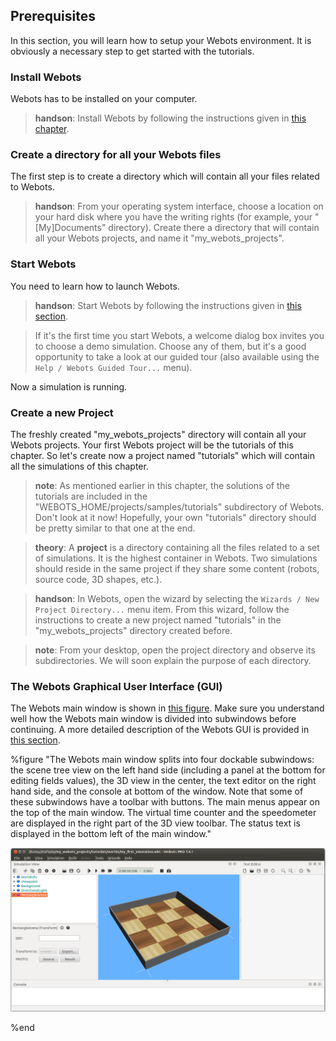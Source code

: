 ## Prerequisites

In this section, you will learn how to setup your Webots environment. It is
obviously a necessary step to get started with the tutorials.

### Install Webots

Webots has to be installed on your computer.

> **handson**:
Install Webots by following the instructions given in [this
chapter](installing-webots.md).

### Create a directory for all your Webots files

The first step is to create a directory which will contain all your files
related to Webots.

> **handson**:
From your operating system interface, choose a location on your hard disk where
you have the writing rights (for example, your "[My]Documents" directory).
Create there a directory that will contain all your Webots projects, and name it
"my\_webots\_projects".

### Start Webots

You need to learn how to launch Webots.

> **handson**:
Start Webots by following the instructions given in [this
section](starting-webots.md).

> If it's the first time you start Webots, a welcome dialog box invites you to
choose a demo simulation. Choose any of them, but it's a good opportunity to
take a look at our guided tour (also available using the `Help / Webots Guided
Tour...` menu).

Now a simulation is running.

### Create a new Project

The freshly created "my\_webots\_projects" directory will contain all your
Webots projects. Your first Webots project will be the tutorials of this
chapter. So let's create now a project named "tutorials" which will contain all
the simulations of this chapter.

> **note**:
As mentioned earlier in this chapter, the solutions of the tutorials are
included in the "WEBOTS\_HOME/projects/samples/tutorials" subdirectory of
Webots. Don't look at it now! Hopefully, your own "tutorials" directory should
be pretty similar to that one at the end.

<!-- -->

> **theory**:
A **project** is a directory containing all the files related to a set of
simulations. It is the highest container in Webots. Two simulations should
reside in the same project if they share some content (robots, source code, 3D
shapes, etc.).

<!-- -->

> **handson**:
In Webots, open the wizard by selecting the `Wizards / New Project Directory...`
menu item. From this wizard, follow the instructions to create a new project
named "tutorials" in the "my\_webots\_projects" directory created before.

<!-- -->

> **note**:
From your desktop, open the project directory and observe its subdirectories. We
will soon explain the purpose of each directory.

### The Webots Graphical User Interface (GUI)

The Webots main window is shown in [this
figure](#the-webots-main-window-splits-into-four-dockable-subwindows-the-scene-tree-view-on-the-left-hand-side-including-a-panel-at-the-bottom-for-editing-fields-values-the-3d-view-in-the-center-the-text-editor-on-the-right-hand-side-and-the-console-at-bottom-of-the-window-note-that-some-of-these-subwindows-have-a-toolbar-with-buttons-the-main-menus-appear-on-the-top-of-the-main-window-the-virtual-time-counter-and-the-speedometer-are-displayed-in-the-right-part-of-the-3d-view-toolbar-the-status-text-is-displayed-in-the-bottom-left-of-the-main-window).
Make sure you understand well how the Webots main window is divided into
subwindows before continuing. A more detailed description of the Webots GUI is
provided in [this section](the-user-interface.md).

%figure "The Webots main window splits into four dockable subwindows: the scene tree view on the left hand side (including a panel at the bottom for editing fields values), the 3D view in the center, the text editor on the right hand side, and the console at bottom of the window. Note that some of these subwindows have a toolbar with buttons. The main menus appear on the top of the main window. The virtual time counter and the speedometer are displayed in the right part of the 3D view toolbar. The status text is displayed in the bottom left of the main window."

![tutorial_gui.png](images/tutorial_gui.png)

%end

